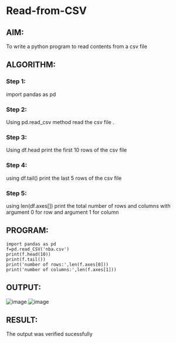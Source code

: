 # Read-from-CSV

## AIM:
To write a python program to read contents from a csv file
## ALGORITHM:
### Step 1:
import pandas as pd
### Step 2:
Using pd.read_csv method read the csv file .
### Step 3:
Using df.head print the first 10 rows of the csv file
### Step 4:
using df.tail() print the last 5 rows of the csv file
### Step 5:
using len(df.axes[]) print the total number of rows and columns with argument 0 for row and argument 1 for column
## PROGRAM:
```
import pandas as pd
f=pd.read_CSV('nba.csv')
print(f.head(10))
print(f.tail())
print('number of rows:',len(f.axes[0]))
print('number of columns:',len(f.axes[1]))
```
## OUTPUT:
![image](https://github.com/MARXINLIJO/Read-from-CSV/assets/145742540/9c303437-b4e5-4b6f-9e4e-98ad0a812b42)
![image](https://github.com/MARXINLIJO/Read-from-CSV/assets/145742540/9788faee-81fd-4a0a-9b58-a2e4d1fa48ef)

## RESULT:
The output was verified sucessfully
